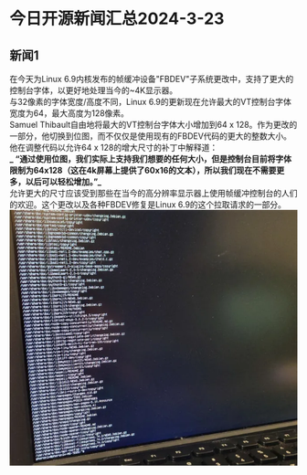 # 今日开源新闻汇总2024-3-23
## 新闻1
在今天为Linux 6.9内核发布的帧缓冲设备"FBDEV"子系统更改中，支持了更大的控制台字体，以更好地处理当今的~4K显示器。
<br>
与32像素的字体宽度/高度不同，Linux 6.9的更新现在允许最大的VT控制台字体宽度为64，最大高度为128像素。
<br>
Samuel Thibault自由地将最大的VT控制台字体大小增加到64 x 128。作为更改的一部分，他切换到位图，而不仅仅是使用现有的FBDEV代码的更大的整数大小。他在调整代码以允许64 x 128的增大尺寸的补丁中解释道：
<br>
**_ “通过使用位图，我们实际上支持我们想要的任何大小，但是控制台目前将字体限制为64x128（这在4k屏幕上提供了60x16的文本），所以我们现在不需要更多，以后可以轻松增加。”_**
<br>
允许更大的尺寸应该受到那些在当今的高分辨率显示器上使用帧缓冲控制台的人们的欢迎。这个更改以及各种FBDEV修复是Linux 6.9的这个拉取请求的一部分。
<br>
![抱歉！图片暂时缺失！！:(](img/1.png)
